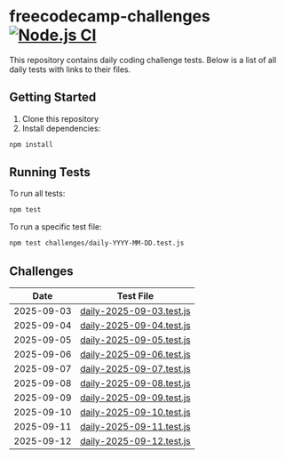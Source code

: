 # freecodecamp-challenges [![Node.js CI](https://github.com/hichxm/freecodecamp-challenges/actions/workflows/test.yaml/badge.svg)](https://github.com/hichxm/freecodecamp-challenges/actions/workflows/test.yaml)

This repository contains daily coding challenge tests. Below is a list of all daily tests with links to their files.

## Getting Started

1. Clone this repository
2. Install dependencies:

```bash
npm install
```

## Running Tests

To run all tests:

```bash
npm test
```

To run a specific test file:

```bash
npm test challenges/daily-YYYY-MM-DD.test.js
```

## Challenges

| Date       | Test File                                                       |
|------------|-----------------------------------------------------------------|
| 2025-09-03 | [daily-2025-09-03.test.js](challenges/daily-2025-09-03.test.js) |
| 2025-09-04 | [daily-2025-09-04.test.js](challenges/daily-2025-09-04.test.js) |
| 2025-09-05 | [daily-2025-09-05.test.js](challenges/daily-2025-09-05.test.js) |
| 2025-09-06 | [daily-2025-09-06.test.js](challenges/daily-2025-09-06.test.js) |
| 2025-09-07 | [daily-2025-09-07.test.js](challenges/daily-2025-09-07.test.js) |
| 2025-09-08 | [daily-2025-09-08.test.js](challenges/daily-2025-09-08.test.js) |
| 2025-09-09 | [daily-2025-09-09.test.js](challenges/daily-2025-09-09.test.js) |
| 2025-09-10 | [daily-2025-09-10.test.js](challenges/daily-2025-09-10.test.js) |
| 2025-09-11 | [daily-2025-09-11.test.js](challenges/daily-2025-09-11.test.js) |
| 2025-09-12 | [daily-2025-09-12.test.js](challenges/daily-2025-09-12.test.js) |

